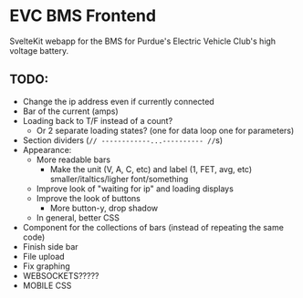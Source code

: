 # EVC BMS Frontend

SvelteKit webapp for the BMS for Purdue's Electric Vehicle Club's high voltage battery.

## TODO:

- Change the ip address even if currently connected
- Bar of the current (amps)
- Loading back to T/F instead of a count?
	- Or 2 separate loading states? (one for data loop one for parameters)
- Section dividers (`// ------------...---------- //`s)
- Appearance:
	- More readable bars
		- Make the unit (V, A, C, etc) and label (1, FET, avg, etc) smaller/italtics/ligher font/something
	- Improve look of "waiting for ip" and loading displays
	- Improve the look of buttons
		- More button-y, drop shadow
	- In general, better CSS
- Component for the collections of bars (instead of repeating the same code)
- Finish side bar
- File upload
- Fix graphing
- WEBSOCKETS?????
- MOBILE CSS